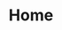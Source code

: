 ---
home: true
title: Home
heroImage:
actions:
  - text: 链接
    link: /link
    type: primary
  - text: 笔记
    link: /handbook/Algorithm.md
    type: secondary
  - text: Spring
    link: https://spring.io/projects/spring-boot
    type: primary
  - text: Vue3
    link: https://cn.vuejs.org/
    type: primary
  - text: TypeScript
    link: https://www.tslang.cn/docs/home.html
    type: primary
  - text: Dromara 组织
    link: https://dromara.org/zh/projects/
    type: primary
# features:
#   - title: 链接
#     details: 链接所有有趣的地方
#   - title: 记录
#     details: 记录自己的学习过程
#   - title: 使用
#     details: 使用所有已经吸收消化的内容
#   - title: Themes
#     details: Providing a default theme out of the box. You can also choose a community theme or create your own one.
#   - title: Plugins
#     details: Flexible plugin API, allowing plugins to provide lots of plug-and-play features for your site.
#   - title: Bundlers
#     details: Default bundler is Vite, while Webpack is also supported. Choose the one you like!
# footer: MIT Licensed | Copyright © 2021-present weking
---